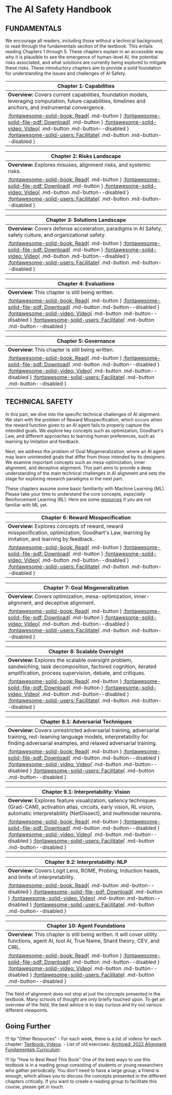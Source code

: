 # The AI Safety Handbook

## FUNDAMENTALS

We encourage all readers, including those without a technical background, to read through the fundamentals section of the textbook. This entails reading Chapters 1 through 5. These chapters explain in an accessible way why it is plausible to see the emergence of human-level AI, the potential risks associated, and what solutions are currently being explored to mitigate these risks. These introductory chapters aim to provide a solid foundation for understanding the issues and challenges of AI Safety.

| Chapter 1: Capabilities |
|-------------------------|
| **Overview:** Covers current capabilities, foundation models, leveraging computation, future capabilities, timelines and anchors, and instrumental convergence. |
| <div class="button-container"> [:fontawesome-solid-book: Read](1%20-%20Capabilities/README.md){ .md-button } [:fontawesome-solid-file-pdf: Download](https://drive.google.com/file/d/10fO4qjxHX3OiNnafNlp5nvF-9nLW8TOt/view?usp=sharing){ .md-button } [:fontawesome-solid-video: Video](){ .md-button .md-button--disabled } [:fontawesome-solid-users: Facilitate](){ .md-button .md-button--disabled } </div> |

| Chapter 2: Risks Landscape |
|----------------------------|
| **Overview:** Explores misuses, alignment risks, and systemic risks. |
| <div class="button-container"> [:fontawesome-solid-book: Read](2%20-%20Risks%20Landscape/README.md){ .md-button } [:fontawesome-solid-file-pdf: Download](https://drive.google.com/file/d/1ymYnH9MfKFw6NnufsTY5BDCAmfVhIJG6/view?usp=sharing){ .md-button } [:fontawesome-solid-video: Video](){ .md-button .md-button--disabled } [:fontawesome-solid-users: Facilitate](){ .md-button .md-button--disabled } </div> |

| Chapter 3: Solutions Landscape |
|--------------------------------|
| **Overview:** Covers defense acceleration, paradigms in AI Safety, safety culture, and organizational safety. |
| <div class="button-container"> [:fontawesome-solid-book: Read](3%20-%20Solutions%20Landscape/README.md){ .md-button } [:fontawesome-solid-file-pdf: Download](https://drive.google.com/file/d/1XTWrspAMg8PBNKKiBLr_bEd7yJW5wB-5/view?usp=sharing){ .md-button } [:fontawesome-solid-video: Video](){ .md-button .md-button--disabled } [:fontawesome-solid-users: Facilitate](){ .md-button .md-button--disabled } </div> |

| Chapter 4: Evaluations |
|------------------------|
| **Overview:** This chapter is still being written. |
| <div class="button-container"> [:fontawesome-solid-book: Read](4%20-%20Evaluations/README.md){ .md-button } [:fontawesome-solid-file-pdf: Download](){ .md-button .md-button--disabled } [:fontawesome-solid-video: Video](){ .md-button .md-button--disabled } [:fontawesome-solid-users: Facilitate](){ .md-button .md-button--disabled } </div> |

| Chapter 5: Governance |
|------------------------|
| **Overview:** This chapter is still being written. |
| <div class="button-container"> [:fontawesome-solid-book: Read](5%20-%20Governance/README.md){ .md-button } [:fontawesome-solid-file-pdf: Download](){ .md-button .md-button--disabled } [:fontawesome-solid-video: Video](){ .md-button .md-button--disabled } [:fontawesome-solid-users: Facilitate](){ .md-button .md-button--disabled } </div> |

## TECHNICAL SAFETY

In this part, we dive into the specific technical challenges of AI alignment. We start with the problem of Reward Misspecification, which occurs when the reward function given to an AI agent fails to properly capture the intended goals. We explore key concepts such as optimization, Goodhart's Law, and different approaches to learning human preferences, such as learning by imitation and feedback.

Next, we address the problem of Goal Misgeneralization, where an AI agent may learn unintended goals that differ from those intended by its designers. We examine important concepts such as mesa-optimization, inner alignment, and deceptive alignment. This part aims to provide a deep understanding of the main technical challenges in AI alignment and sets the stage for exploring research paradigms in the next part.

These chapters assume some basic familiarity with Machine Learning (ML). Please take your time to understand the core concepts, *especially* Reinforcement Learning (RL). Here are some [resources](https://course.aisafetyfundamentals.com/alignment?week=0) if you are not familiar with ML yet.

| Chapter 6: Reward Misspecification |
|-------------------------------------|
| **Overview:** Explores concepts of reward, reward misspecification, optimization, Goodhart's Law, learning by imitation, and learning by feedback. |
| <div class="button-container"> [:fontawesome-solid-book: Read](6%20-%20Reward%20Misspecification/README.md){ .md-button } [:fontawesome-solid-file-pdf: Download](https://drive.google.com/file/d/1my3TSNPU-gzzv48MEN763EhIYL_UvG5v/view?usp=sharing){ .md-button } [:fontawesome-solid-video: Video](){ .md-button .md-button--disabled } [:fontawesome-solid-users: Facilitate](){ .md-button .md-button--disabled } </div> |

| Chapter 7: Goal Misgeneralization |
|------------------------------------|
| **Overview:** Covers optimization, mesa-optimization, inner-alignment, and deceptive alignment. |
| <div class="button-container"> [:fontawesome-solid-book: Read](7%20-%20Goal%20Misgeneralization/README.md){ .md-button } [:fontawesome-solid-file-pdf: Download](https://drive.google.com/file/d/1lHSTzwlDukble7n1dXO5zoKhAybXgRYo/view?usp=sharing){ .md-button } [:fontawesome-solid-video: Video](){ .md-button .md-button--disabled } [:fontawesome-solid-users: Facilitate](){ .md-button .md-button--disabled } </div> |

| Chapter 8: Scalable Oversight |
|--------------------------------|
| **Overview:** Explores the scalable oversight problem, sandwiching, task decomposition, factored cognition, iterated amplification, process supervision, debate, and critiques. |
| <div class="button-container"> [:fontawesome-solid-book: Read](8%20-%20Scalable%20Oversight/README.md){ .md-button } [:fontawesome-solid-file-pdf: Download](https://drive.google.com/file/d/17PVzvEMM7CiOaTIP_HH5h_YUrgV0iG1F/view?usp=sharing){ .md-button } [:fontawesome-solid-video: Video](){ .md-button .md-button--disabled } [:fontawesome-solid-users: Facilitate](){ .md-button .md-button--disabled } </div> |

| Chapter 8.1: Adversarial Techniques |
|--------------------------------------|
| **Overview:** Covers unrestricted adversarial training, adversarial training, red-teaming language models, interpretability for finding adversarial examples, and relaxed adversarial training. |
| <div class="button-container"> [:fontawesome-solid-book: Read](https://www.lesswrong.com/s/3ni2P2GZzBvNebWYZ/p/nz5NNAtfKJLmbtksL){ .md-button } [:fontawesome-solid-file-pdf: Download](){ .md-button .md-button--disabled } [:fontawesome-solid-video: Video](){ .md-button .md-button--disabled } [:fontawesome-solid-users: Facilitate](){ .md-button .md-button--disabled } </div> |

| Chapter 9.1: Interpretability: Vision |
|---------------------------------------|
| **Overview:** Explores feature visualization, saliency techniques (Grad-CAM), activation atlas, circuits, early vision, RL vision, automatic interpretability (NetDissect), and multimodal neurons. |
| <div class="button-container"> [:fontawesome-solid-book: Read](https://www.lesswrong.com/posts/XZfJvxZqfbLfN6pKh/introductory-textbook-to-vision-models-interpretability){ .md-button } [:fontawesome-solid-file-pdf: Download](){ .md-button .md-button--disabled } [:fontawesome-solid-video: Video](){ .md-button .md-button--disabled } [:fontawesome-solid-users: Facilitate](){ .md-button .md-button--disabled } </div> |

| Chapter 9.2: Interpretability: NLP |
|-------------------------------------|
| **Overview:** Covers Logit Lens, ROME, Probing, Induction heads, and limits of interpretability. |
| <div class="button-container"> [:fontawesome-solid-book: Read](){ .md-button .md-button--disabled } [:fontawesome-solid-file-pdf: Download](https://drive.google.com/file/d/145_PXa5XE1iaq911NmO25Res_ALAGLlE/view?usp=sharing){ .md-button } [:fontawesome-solid-video: Video](){ .md-button .md-button--disabled } [:fontawesome-solid-users: Facilitate](){ .md-button .md-button--disabled } </div> |

| Chapter 10: Agent Foundations |
|--------------------------------|
| **Overview:** This chapter is still being written. It will cover utility functions, agent AI, tool AI, True Name, Shard theory, CEV, and CIRL. |
| <div class="button-container"> [:fontawesome-solid-book: Read](https://docs.google.com/document/d/1z4CwGDUzHvPvfXNxyfDaIfh9kK1JBJWEcfdGUutfJY0/edit){ .md-button } [:fontawesome-solid-file-pdf: Download](){ .md-button .md-button--disabled } [:fontawesome-solid-video: Video](){ .md-button .md-button--disabled } [:fontawesome-solid-users: Facilitate](){ .md-button .md-button--disabled } </div> |

The field of alignment does not stop at just the concepts presented in the textbook. Many schools of thought are only briefly touched upon. To get an overview of the field, the best advice is to stay curious and try out various different viewpoints.

## Going Further

!!! tip "Other Resources"
    - For each week, there is a list of videos for each chapter: [Textbook: Videos](https://docs.google.com/document/d/19OeWv-_yhG0dUyrl6mfnHeHgZYVtyRdNt0kZQjtfSdc/edit).
    - List of old exercises: [Archived: 2022 Alignment Fundamentals Curriculum](https://docs.google.com/document/d/1mTm_sT2YQx3mRXQD6J2xD2QJG1c3kHyvX8kQc_IQ0ns/edit#heading=h.dlm795ug69gc).

!!! tip "How to Best Read This Book"
    One of the best ways to use this textbook is in a reading group consisting of students or young researchers who gather periodically. You don't need to have a large group; a friend is enough, which allows you to discuss the concepts presented in the different chapters critically. If you want to create a reading group to facilitate this course, please get in touch.

